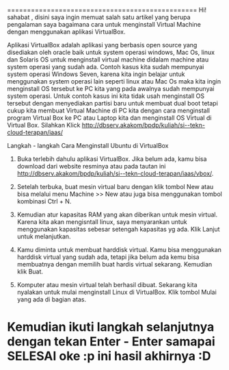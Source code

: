 
================================================
Hi! sahabat , disini saya ingin memuat salah satu artikel yang berupa pengalaman saya bagaimana 
cara untuk menginstall Virtual Machine dengan menggunakan aplikasi VirtualBox.

Aplikasi VirtualBox adalah aplikasi yang berbasis open source yang disediakan oleh oracle baik untuk system operasi windows, Mac Os, linux dan Solaris OS untuk menginstall virtual machine didalam machine atau system operasi yang sudah ada. Contoh kasus kita sudah mempunyai system operasi Windows Seven, karena kita ingin belajar untuk menggunakan system operasi lain seperti linux atau Mac Os maka kita ingin menginstall OS tersebut ke PC kita yang pada awalnya sudah mempunyai system operasi.
Untuk contoh kasus ini kita tidak usah menginstall OS tersebut dengan menyediakan partisi baru untuk membuat dual boot tetapi cukup kita membuat Virtual Machine di PC kita dengan cara menginstall program Virtual Box ke PC atau Laptop kita dan menginstall OS Virtual di Virtual Box.
Silahkan Klick   http://dbserv.akakom/bpdp/kuliah/si--tekn-cloud-terapan/iaas/

Langkah - langkah 
Cara Menginstall Ubuntu di VirtualBox

1. Buka terlebih dahulu aplikasi VirtualBox. Jika belum ada, kamu bisa download dari website resminya atau pada tautan ini http://dbserv.akakom/bpdp/kuliah/si--tekn-cloud-terapan/iaas/vbox/.

2. Setelah terbuka, buat mesin virtual baru dengan klik tombol New atau bisa melalui menu Machine >> New atau juga bisa menggunakan tombol kombinasi Ctrl + N.

4. Kemudian atur kapasitas RAM yang akan diberikan untuk mesin virtual. Karena kita akan mengisntall linux, saya menyarankan untuk menggunakan kapasitas sebesar setengah kapasitas yg ada. Klik Lanjut untuk melanjutkan.

5. Kamu diminta untuk membuat harddisk virtual. Kamu bisa menggunakan harddisk virtual yang sudah ada, tetapi jika belum ada kemu bisa membuatnya dengan memilih buat hardis virtual sekarang. Kemudian klik Buat.

6. Komputer atau mesin virtual telah berhasil dibuat. Sekarang kita nyalakan untuk mulai menginstall Linux di VirtualBox. Klik tombol Mulai yang ada di bagian atas.

Kemudian ikuti langkah selanjutnya dengan tekan Enter - Enter samapai SELESAI oke :p
ini hasil akhirnya :D 
================================================
